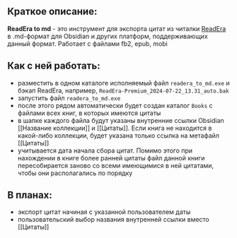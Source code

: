 ## Краткое описание:
 **ReadEra to md** - это инструмент для экспорта цитат из читалки [ReadEra](https://readera.org/ru) в .md-формат для Obsidian и других платформ, поддерживающих данный формат.
 Работает с файлами fb2, epub, mobi


## Как с ней работать:
 - разместить в одном каталоге исполняемый файл `readera_to_md.exe` и бэкап ReadEra, например, `ReadEra-Premium_2024-07-22_13.31_auto.bak`
 - запустить файл `readera_to_md.exe`
 - после этого рядом автоматически будет создан каталог `Books` с файлами всех книг, в которых имеются цитаты
 - в шапке каждого файла будут указаны внутренние ссылки Obsidian [[Название коллекции]] и [[Цитаты]]. Если книга не находится в какой-либо коллекции, будет указана только ссылка на метафайл [[Цитаты]]
 - учитывается дата начала сбора цитат. Помимо этого при нахождении в книге более ранней цитаты файл данной книги пересобирается заново со всеми имеющимися в ней цитатами, чтобы они располагались по порядку


## В планах:
 - экспорт цитат начиная с указанной пользователем даты
 - пользовательский выбор названия внутренней ссылки вместо [[Цитаты]]
